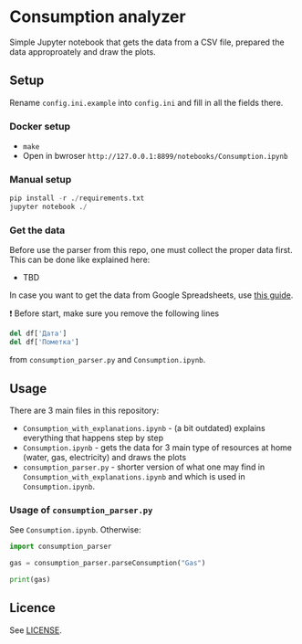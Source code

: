 # Consumption analyzer

Simple Jupyter notebook that gets the data from a CSV file, prepared the data approproately and draw the plots.

## Setup

Rename `config.ini.example` into `config.ini` and fill in all the fields there.

### Docker setup

* `make`
* Open in bwroser `http://127.0.0.1:8899/notebooks/Consumption.ipynb`

### Manual setup

```python
pip install -r ./requirements.txt
jupyter notebook ./
```

### Get the data

Before use the parser from this repo, one must collect the proper data first. This can be done like explained here:

* TBD

In case you want to get the data from Google Spreadsheets, use [this guide](https://www.labnol.org/internet/direct-links-for-google-drive/28356/#google-sheets---export-links).

❗️ Before start, make sure you remove the following lines

```python
del df['Дата']
del df['Пометка']
```

from `consumption_parser.py` and `Consumption.ipynb`.

## Usage

There are 3 main files in this repository:

* `Consumption_with_explanations.ipynb` - (a bit outdated) explains everything that happens step by step
* `Consumption.ipynb` - gets the data for 3 main type of resources at home (water, gas, electricity) and draws the plots
* `consumption_parser.py` - shorter version of what one may find in `Consumption_with_explanations.ipynb` and which is used in `Consumption.ipynb`.

### Usage of `consumption_parser.py`

See `Consumption.ipynb`. Otherwise:

```python
import consumption_parser

gas = consumption_parser.parseConsumption("Gas")

print(gas)
```

## Licence

See [LICENSE](LICENSE).
